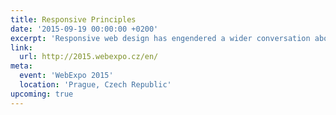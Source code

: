 ```yaml
---
title: Responsive Principles
date: '2015-09-19 00:00:00 +0200'
excerpt: 'Responsive web design has engendered a wider conversation about how we build products that accommodate an increasing breadth of connected devices. This talk will suggest a framework within which we can model this continuing discussion, and outline the principles needed for our work to better respond to a rapidly changing world.'
link:
  url: http://2015.webexpo.cz/en/
meta:
  event: 'WebExpo 2015'
  location: 'Prague, Czech Republic'
upcoming: true
---
```

